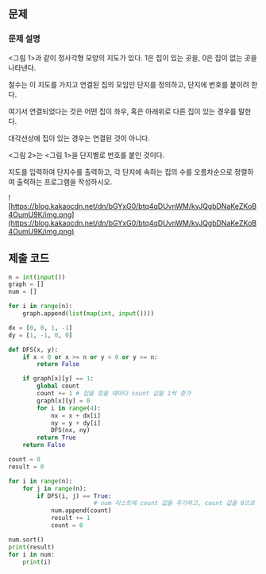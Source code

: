 ## 문제

### **문제 설명**

<그림 1>과 같이 정사각형 모양의 지도가 있다. 1은 집이 있는 곳을, 0은 집이 없는 곳을 나타낸다.

철수는 이 지도를 가지고 연결된 집의 모임인 단지를 정의하고, 단지에 번호를 붙이려 한다.

여기서 연결되었다는 것은 어떤 집이 좌우, 혹은 아래위로 다른 집이 있는 경우를 말한다.

대각선상에 집이 있는 경우는 연결된 것이 아니다.

<그림 2>는 <그림 1>을 단지별로 번호를 붙인 것이다.

지도를 입력하여 단지수를 출력하고, 각 단지에 속하는 집의 수를 오름차순으로 정렬하여 출력하는 프로그램을 작성하시오.

![https://blog.kakaocdn.net/dn/bGYxG0/btq4qDUvnWM/kyJQgbDNaKeZKoB4OumU9K/img.png](https://blog.kakaocdn.net/dn/bGYxG0/btq4qDUvnWM/kyJQgbDNaKeZKoB4OumU9K/img.png)

## 제출 코드

```python
n = int(input())
graph = []
num = []

for i in range(n):
    graph.append(list(map(int, input())))

dx = [0, 0, 1, -1]
dy = [1, -1, 0, 0]

def DFS(x, y):
    if x < 0 or x >= n or y < 0 or y >= n:
        return False

    if graph[x][y] == 1:
        global count
        count += 1 # 집을 찾을 때마다 count 값을 1씩 증가
        graph[x][y] = 0
        for i in range(4):
            nx = x + dx[i]
            ny = y + dy[i]
            DFS(nx, ny)
        return True
    return False

count = 0
result = 0

for i in range(n):
    for j in range(n):
        if DFS(i, j) == True:
						# num 리스트에 count 값을 추가하고, count 값을 0으로 초기화
            num.append(count)
            result += 1 
            count = 0

num.sort()
print(result)
for i in num:
    print(i)

```